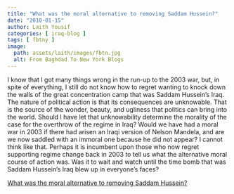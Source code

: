 ```yaml
---
title: "What was the moral alternative to removing Saddam Hussein?"
date: "2010-01-15"
author: Laith Yousif
categories: [ iraq-blog ]
tags: [ fbtny ]
image:
  path: assets/laith/images/fbtn.jpg
  alt: From Baghdad To New York Blogs
---
```


I know that I got many things wrong in the run-up to the 2003 war, but, in spite of everything, I still do not know how to regret wanting to knock down the walls of the great concentration camp that was Saddam Hussein’s Iraq. The nature of political action is that its consequences are unknowable. That is the source of the wonder, beauty, and ugliness that politics can bring into the world. Should I have let that unknowability determine the morality of the case for the overthrow of the regime in Iraq? Would we have had a moral war in 2003 if there had arisen an Iraqi version of Nelson Mandela, and are we now saddled with an immoral one because he did not appear? I cannot think like that. Perhaps it is incumbent upon those who now regret supporting regime change back in 2003 to tell us what the alternative moral course of action was. Was it to wait and watch until the time bomb that was Saddam Hussein’s Iraq blew up in everyone’s faces?  

  
[What was the moral alternative to removing Saddam Hussein?](https://www.slate.com/id/2186763/)
